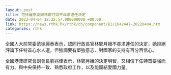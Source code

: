 ```yaml
---
layout: post
title: 范徐麗泰認同林鄭月娥不尋求連任決定
date: 2022-04-04 18:32:57.000000000 +08:00
link: https://news.rthk.hk/rthk/ch/component/k2/1642447-20220404.htm
categories: rthk
---
```


全國人大前常委范徐麗泰表示，認同行政長官林鄭月娥不尋求連任的決定，她拒絕評論下任特首心水人選，但強調要有堅強意志、對國家的支持有百分百信心。

全國港澳研究會副會長劉兆佳表示，林鄭月娥的決定明智，又相信下任特首要強而有力、與中央保持一致、熟悉政府工作，以及能團結愛國力量。
